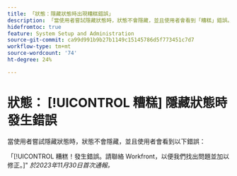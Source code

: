 ```yaml
---
title: 「狀態：隱藏狀態時出現糟糕錯誤」
description: 「當使用者嘗試隱藏狀態時，狀態不會隱藏，並且使用者會看到「糟糕」錯誤。」
hidefromtoc: true
feature: System Setup and Administration
source-git-commit: ca99d991b9b27b1149c15145786d5f773451c7d7
workflow-type: tm+mt
source-wordcount: '74'
ht-degree: 24%

---
```



# 狀態： [!UICONTROL 糟糕] 隱藏狀態時發生錯誤

當使用者嘗試隱藏狀態時，狀態不會隱藏，並且使用者會看到以下錯誤：

「[!UICONTROL 糟糕！發生錯誤。請聯絡 Workfront，以便我們找出問題並加以修正。]&quot;
_於2023年11月30日首次通報。_
